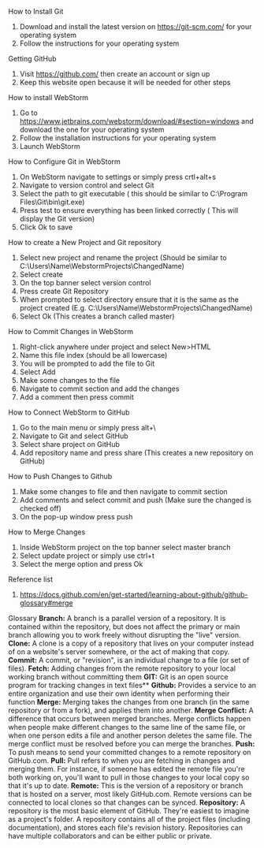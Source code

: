 How to Install Git
  1. Download and install the latest version on https://git-scm.com/ for your operating system 
  2. Follow the instructions for your operating system

Getting GitHub
  1. Visit https://github.com/ then create an account or sign up
  2. Keep this website open because it will be needed for other steps


How to install WebStorm
  1. Go to https://www.jetbrains.com/webstorm/download/#section=windows and download the one for your operating system
  2. Follow the installation instructions for your operating system
  3. Launch WebStorm
     
How to Configure Git in WebStorm
  1. On WebStorm navigate to settings or simply press crtl+alt+s
  2. Navigate to version control and select Git
  3. Select the path to git executable ( this should be similar to C:\Program Files\Git\bin\git.exe)
  4. Press test to ensure everything has been linked correctly ( This will display the Git version)
  5. Click Ok to save

How to create a New Project and Git repository
 1. Select new project and rename the project (Should be similar to C:\Users\Name\WebstormProjects\ChangedName)
 2. Select create
 3. On the top banner select version control
 4. Press create Git Repository
 5. When prompted to select directory ensure that it is the same as the project created (E.g. C:\Users\Name\WebstormProjects\ChangedName)
 6. Select Ok (This creates a branch called master)

How to Commit Changes in WebStorm
  1. Right-click anywhere under project and select New>HTML
  2. Name this file index (should be all lowercase)
  3. You will be prompted to add the file to Git
  4. Select Add
  5. Make some changes to the file
  6. Navigate to commit section and add the changes
  7. Add a comment then press commit

How to Connect WebStorm to GitHub
  1. Go to the main menu or simply press alt+\
  2. Navigate to Git and select GitHub
  3. Select share project on GitHub
  4. Add repository name and press share (This creates a new repository on GitHub)

How to Push Changes to Github
  1. Make some changes to file and then navigate to commit section
  2. Add comments and select commit and push (Make sure the changed is checked off)
  3. On the pop-up window press push

How to Merge Changes
  1. Inside WebStorm project on the top banner select master branch
  2. Select update project or simply use ctrl+t
  3. Select the merge option and press Ok
     
     
     
    
Reference list
  1. https://docs.github.com/en/get-started/learning-about-github/github-glossary#merge
     



Glossary
**Branch:** A branch is a parallel version of a repository. It is contained within the repository, but does not affect the primary or main branch allowing you to work freely without disrupting the "live" version.
**Clone:** A clone is a copy of a repository that lives on your computer instead of on a website's server somewhere, or the act of making that copy. 
**Commit:** A commit, or "revision", is an individual change to a file (or set of files).
**Fetch:** Adding changes from the remote repository to your local working branch without committing them
**GIT:** Git is an open source program for tracking changes in text files**
**Github:** Provides a service to an entire organization and use their own identity when performing their function
**Merge:** Merging takes the changes from one branch (in the same repository or from a fork), and applies them into another. 
**Merge Conflict:** A difference that occurs between merged branches. Merge conflicts happen when people make different changes to the same line of the same file, or when one person edits a file and another person deletes the same file. The merge conflict must be resolved before you can merge the branches.
**Push:** To push means to send your committed changes to a remote repository on GitHub.com.
**Pull:** Pull refers to when you are fetching in changes and merging them. For instance, if someone has edited the remote file you're both working on, you'll want to pull in those changes to your local copy so that it's up to date.
**Remote:** This is the version of a repository or branch that is hosted on a server, most likely GitHub.com. Remote versions can be connected to local clones so that changes can be synced.
**Repository:** A repository is the most basic element of GitHub. They're easiest to imagine as a project's folder. A repository contains all of the project files (including documentation), and stores each file's revision history. Repositories can have multiple collaborators and can be either public or private. 
